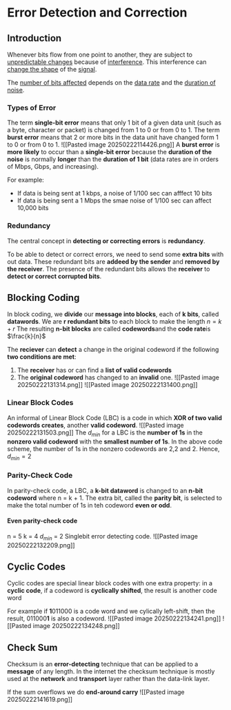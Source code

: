 # Error Detection and Correction
## Introduction
Whenever bits flow from one point to another, they are subject to <u>unpredictable changes</u> because of <u> interference</u>. This interference can <u>change the shape</u> of the <u>signal</u>.

The <u>number of bits affected</u> depends on the <u>data rate</u> and the <u>duration of noise</u>.

### Types of Error
The term **single-bit error** means that only 1 bit of a given data unit (such as a byte, character or packet) is changed from 1 to 0 or from 0 to 1. The term **burst error** means that 2 or more bits in the data unit have changed form 1 to 0 or from 0 to 1.
![[Pasted image 20250222114426.png]]
A **burst error** is **more likely** to occur than a **single-bit error** because the **duration of the noise** is normally **longer** than the **duration of 1 bit** (data rates are in orders of Mbps, Gbps, and increasing).

For example:
- If data is being sent at 1 kbps, a noise of 1/100 sec can afffect 10 bits
- If data is being sent a 1 Mbps the smae noise of 1/100 sec can affect 10,000 bits
### Redundancy
The central concept in **detecting or correcting errors** is **redundancy**.

To be able to detect or correct errors, we need to send some **extra bits** with out data. These redundant bits are **addeed by the sender** and **removed by the receiver**. The presence of the redundant bits allows the **receiver** to **detect or correct corrupted bits**.
## Blocking Coding
In block coding, we **divide** our **message into blocks**, each of **k bits**, called **datawords**. We are **r redundant bits** to each block to make the length $n = k + r$
The resulting **n-bit blocks** are called **codewords**and the **code rate**is $\frac{k}{n}$

The **reciever** can **detect** a change in the original codeword if the following **two conditions are met**:
1. The **receiver** has or can find a **list of valid codewords**
2. The **original codeword** has changed to an **invalid** one.
![[Pasted image 20250222131314.png]]
![[Pasted image 20250222131400.png]]
### Linear Block Codes
An informal of Linear Block Code (LBC) is a code in which **XOR of two valid codewords creates**, another **valid codeword**.
![[Pasted image 20250222131503.png]]
The $d_{min}$ for a LBC is the **number of 1s** in the **nonzero valid codeword** with the **smallest number of 1s**. In the above code scheme, the number of 1s in the nonzero codewords are 2,2 and 2. Hence, $d_{min} =2$ 

### Parity-Check Code
In parity-check code, a LBC, a **k-bit dataword** is changed to an **n-bit codeword**  where n = k + 1. The extra bit, called the **parity bit**, is selected to make the total number of 1s in teh codeword **even or odd**.

#### Even parity-check code
n = 5
k = 4
$d_{min}$ = 2
Singlebit error detecting code.
![[Pasted image 20250222132209.png]]

## Cyclic Codes
Cyclic codes are special linear block codes with one extra property: in a **cyclic code**, if a codeword is **cyclically shifted**, the result is another code word

For example if **1**011000 is a code word and we cylically left-shift, then the result, 011000**1** is also a codeword.
![[Pasted image 20250222134241.png]]
![[Pasted image 20250222134248.png]]
## Check Sum
Checksum is an **error-detecting** technique that can be applied to a **message** of any length. In the internet the checksum technique is mostly used at the **network** and **transport** layer rather than the data-link layer.

If the sum overflows
we do **end-around carry** 
![[Pasted image 20250222141619.png]]
